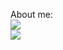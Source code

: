 About me:
<br>
<img src="https://github-readme-stats.vercel.app/api?username=Licoy&show_icons=true&icon_color=805AD5&theme=onedark" />
<br>
<img src="https://github-readme-stats.vercel.app/api/top-langs/?username=Licoy&layout=compact&theme=onedark" />


